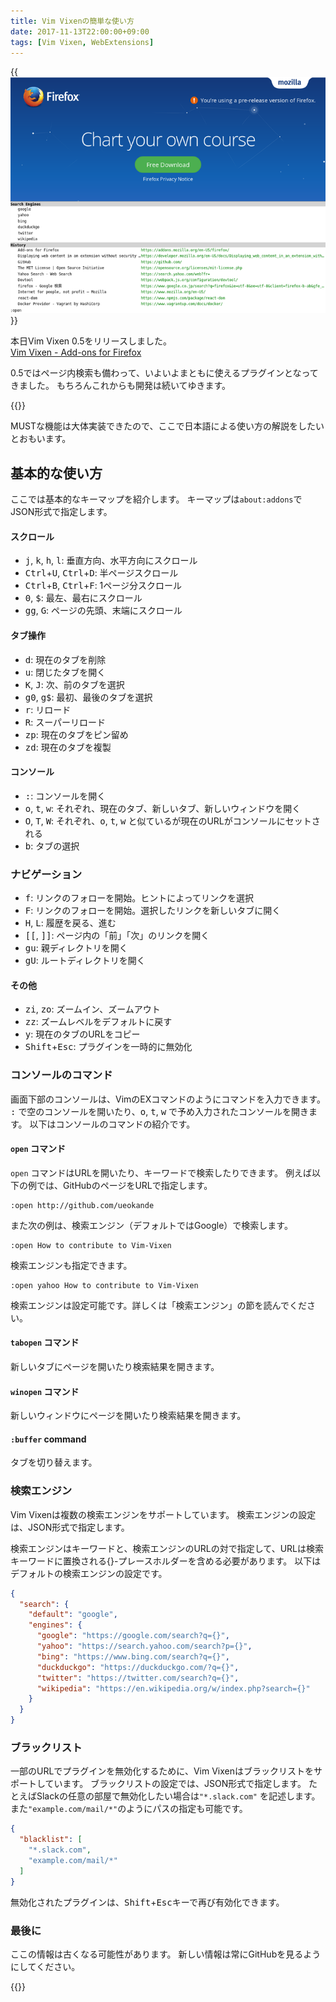 ```yaml
---
title: Vim Vixenの簡単な使い方
date: 2017-11-13T22:00:00+09:00
tags: [Vim Vixen, WebExtensions]
---
```


{{<img src="screenshot1.png" alt="Screen shot 1">}}

本日Vim Vixen 0.5をリリースしました。  
[Vim Vixen - Add-ons for Firefox](https://addons.mozilla.org/en-US/firefox/addon/vim-vixen/)

0.5ではページ内検索も備わって、いよいよまともに使えるプラグインとなってきました。
もちろんこれからも開発は続いてゆきます。

{{<github src="ueokande/vim-vixen">}}

MUSTな機能は大体実装できたので、ここで日本語による使い方の解説をしたいとおもいます。

## 基本的な使い方

ここでは基本的なキーマップを紹介します。
キーマップは`about:addons`でJSON形式で指定します。

#### スクロール

- <kbd>j</kbd>, <kbd>k</kbd>, <kbd>h</kbd>, <kbd>l</kbd>: 垂直方向、水平方向にスクロール
- <kbd>Ctrl</kbd>+<kbd>U</kbd>, <kbd>Ctrl</kbd>+<kbd>D</kbd>: 半ページスクロール
- <kbd>Ctrl</kbd>+<kbd>B</kbd>, <kbd>Ctrl</kbd>+<kbd>F</kbd>: 1ページ分スクロール
- <kbd>0</kbd>, <kbd>$</kbd>: 最左、最右にスクロール
- <kbd>g</kbd><kbd>g</kbd>, <kbd>G</kbd>: ページの先頭、末端にスクロール

#### タブ操作

- <kbd>d</kbd>: 現在のタブを削除
- <kbd>u</kbd>: 閉じたタブを開く
- <kbd>K</kbd>, <kbd>J</kbd>: 次、前のタブを選択
- <kbd>g0</kbd>, <kbd>g$</kbd>: 最初、最後のタブを選択
- <kbd>r</kbd>: リロード
- <kbd>R</kbd>: スーパーリロード
- <kbd>zp</kbd>: 現在のタブをピン留め
- <kbd>zd</kbd>: 現在のタブを複製

#### コンソール

- <kbd>:</kbd>: コンソールを開く
- <kbd>o</kbd>, <kbd>t</kbd>, <kbd>w</kbd>: それぞれ、現在のタブ、新しいタブ、新しいウィンドウを開く
- <kbd>O</kbd>, <kbd>T</kbd>, <kbd>W</kbd>: それぞれ、<kbd>o</kbd>, <kbd>t</kbd>, <kbd>w</kbd> と似ているが現在のURLがコンソールにセットされる
- <kbd>b</kbd>: タブの選択

### ナビゲーション

- <kbd>f</kbd>: リンクのフォローを開始。ヒントによってリンクを選択
- <kbd>F</kbd>: リンクのフォローを開始。選択したリンクを新しいタブに開く
- <kbd>H</kbd>, <kbd>L</kbd>: 履歴を戻る、進む
- <kbd>[</kbd><kbd>[</kbd>, <kbd>]</kbd><kbd>]</kbd>: ページ内の「前」「次」のリンクを開く
- <kbd>g</kbd><kbd>u</kbd>: 親ディレクトリを開く
- <kbd>g</kbd><kbd>U</kbd>: ルートディレクトリを開く

#### その他

- <kbd>z</kbd><kbd>i</kbd>, <kbd>z</kbd><kbd>o</kbd>: ズームイン、ズームアウト
- <kbd>z</kbd><kbd>z</kbd>: ズームレベルをデフォルトに戻す
- <kbd>y</kbd>: 現在のタブのURLをコピー
- <kbd>Shift</kbd>+<kbd>Esc</kbd>: プラグインを一時的に無効化

### コンソールのコマンド

画面下部のコンソールは、VimのEXコマンドのようにコマンドを入力できます。
<kbd>:</kbd> で空のコンソールを開いたり、<kbd>o</kbd>, <kbd>t</kbd>, <kbd>w</kbd> で予め入力されたコンソールを開きます。
以下はコンソールのコマンドの紹介です。

#### `open` コマンド

`open` コマンドはURLを開いたり、キーワードで検索したりできます。
例えば以下の例では、GitHubのページをURLで指定します。

```
:open http://github.com/ueokande
```

また次の例は、検索エンジン（デフォルトではGoogle）で検索します。

```
:open How to contribute to Vim-Vixen
```

検索エンジンも指定できます。

```
:open yahoo How to contribute to Vim-Vixen
```

検索エンジンは設定可能です。詳しくは「検索エンジン」の節を読んでください。

#### `tabopen` コマンド

新しいタブにページを開いたり検索結果を開きます。

#### `winopen` コマンド

新しいウィンドウにページを開いたり検索結果を開きます。

#### `:buffer` command

タブを切り替えます。

### 検索エンジン

Vim Vixenは複数の検索エンジンをサポートしています。
検索エンジンの設定は、JSON形式で指定します。

検索エンジンはキーワードと、検索エンジンのURLの対で指定して、URLは検索キーワードに置換される{}-プレースホルダーを含める必要があります。
以下はデフォルトの検索エンジンの設定です。

```json
{
  "search": {
    "default": "google",
    "engines": {
      "google": "https://google.com/search?q={}",
      "yahoo": "https://search.yahoo.com/search?p={}",
      "bing": "https://www.bing.com/search?q={}",
      "duckduckgo": "https://duckduckgo.com/?q={}",
      "twitter": "https://twitter.com/search?q={}",
      "wikipedia": "https://en.wikipedia.org/w/index.php?search={}"
    }
  }
}
```

### ブラックリスト

一部のURLでプラグインを無効化するために、Vim Vixenはブラックリストをサポートしています。
ブラックリストの設定では、JSON形式で指定します。
たとえばSlackの任意の部屋で無効化したい場合は`"*.slack.com"` を記述します。
また`"example.com/mail/*"`のようにパスの指定も可能です。

```json
{
  "blacklist": [
    "*.slack.com",
    "example.com/mail/*"
  ]
}
```

無効化されたプラグインは、<kbd>Shift</kbd>+<kbd>Esc</kbd>キーで再び有効化できます。

### 最後に

ここの情報は古くなる可能性があります。
新しい情報は常にGitHubを見るようにしてください。

{{<github src="ueokande/vim-vixen">}}
